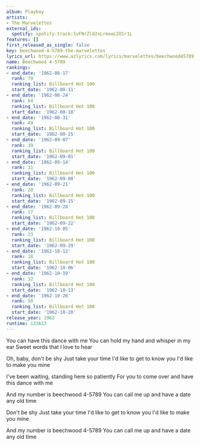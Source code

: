 ```yaml
---
album: Playboy
artists:
- The Marvelettes
external_ids:
  spotify: spotify:track:1vFNrZld2sLrmxwLIO1r1L
features: []
first_released_as_single: false
key: beechwood-4-5789-the-marvelettes
lyrics_url: https://www.azlyrics.com/lyrics/marvelettes/beechwood45789.html
name: Beechwood 4-5789
rankings:
- end_date: '1962-08-17'
  rank: 79
  ranking_list: Billboard Hot 100
  start_date: '1962-08-11'
- end_date: '1962-08-24'
  rank: 64
  ranking_list: Billboard Hot 100
  start_date: '1962-08-18'
- end_date: '1962-08-31'
  rank: 49
  ranking_list: Billboard Hot 100
  start_date: '1962-08-25'
- end_date: '1962-09-07'
  rank: 39
  ranking_list: Billboard Hot 100
  start_date: '1962-09-01'
- end_date: '1962-09-14'
  rank: 31
  ranking_list: Billboard Hot 100
  start_date: '1962-09-08'
- end_date: '1962-09-21'
  rank: 20
  ranking_list: Billboard Hot 100
  start_date: '1962-09-15'
- end_date: '1962-09-28'
  rank: 17
  ranking_list: Billboard Hot 100
  start_date: '1962-09-22'
- end_date: '1962-10-05'
  rank: 23
  ranking_list: Billboard Hot 100
  start_date: '1962-09-29'
- end_date: '1962-10-12'
  rank: 18
  ranking_list: Billboard Hot 100
  start_date: '1962-10-06'
- end_date: '1962-10-19'
  rank: 32
  ranking_list: Billboard Hot 100
  start_date: '1962-10-13'
- end_date: '1962-10-26'
  rank: 50
  ranking_list: Billboard Hot 100
  start_date: '1962-10-20'
release_year: 1962
runtime: 133613
---
```

You can have this dance with me
You can hold my hand and whisper in my ear
Sweet words that I love to hear

Oh, baby, don't be shy
Just take your time
I'd like to get to know you
I'd like to make you mine

I've been waiting, standing here so patiently
For you to come over and have this dance with me

And my number is beechwood 4-5789
You can call me up and have a date any old time

Don't be shy
Just take your time
I'd like to get to know you
I'd like to make you mine

And my number is beechwood 4-5789
You can call me up and have a date any old time
